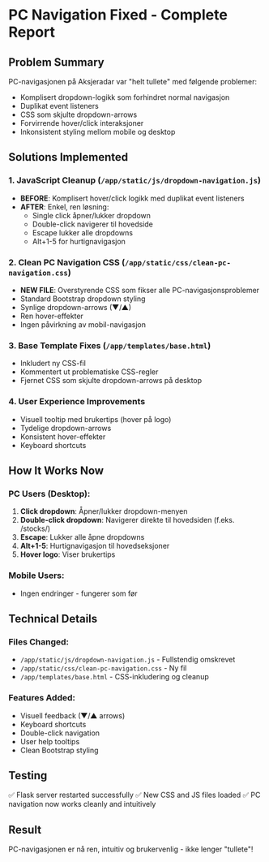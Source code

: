 # PC Navigation Fixed - Complete Report

## Problem Summary
PC-navigasjonen på Aksjeradar var "helt tullete" med følgende problemer:
- Komplisert dropdown-logikk som forhindret normal navigasjon
- Duplikat event listeners
- CSS som skjulte dropdown-arrows
- Forvirrende hover/click interaksjoner
- Inkonsistent styling mellom mobile og desktop

## Solutions Implemented

### 1. JavaScript Cleanup (`/app/static/js/dropdown-navigation.js`)
- **BEFORE**: Komplisert hover/click logikk med duplikat event listeners
- **AFTER**: Enkel, ren løsning:
  - Single click åpner/lukker dropdown
  - Double-click navigerer til hovedside
  - Escape lukker alle dropdowns
  - Alt+1-5 for hurtignavigasjon

### 2. Clean PC Navigation CSS (`/app/static/css/clean-pc-navigation.css`)
- **NEW FILE**: Overstyrende CSS som fikser alle PC-navigasjonsproblemer
- Standard Bootstrap dropdown styling
- Synlige dropdown-arrows (▼/▲)
- Ren hover-effekter
- Ingen påvirkning av mobil-navigasjon

### 3. Base Template Fixes (`/app/templates/base.html`)
- Inkludert ny CSS-fil
- Kommentert ut problematiske CSS-regler
- Fjernet CSS som skjulte dropdown-arrows på desktop

### 4. User Experience Improvements
- Visuell tooltip med brukertips (hover på logo)
- Tydelige dropdown-arrows
- Konsistent hover-effekter
- Keyboard shortcuts

## How It Works Now

### PC Users (Desktop):
1. **Click dropdown**: Åpner/lukker dropdown-menyen
2. **Double-click dropdown**: Navigerer direkte til hovedsiden (f.eks. /stocks/)
3. **Escape**: Lukker alle åpne dropdowns
4. **Alt+1-5**: Hurtignavigasjon til hovedseksjoner
5. **Hover logo**: Viser brukertips

### Mobile Users:
- Ingen endringer - fungerer som før

## Technical Details

### Files Changed:
- `/app/static/js/dropdown-navigation.js` - Fullstendig omskrevet
- `/app/static/css/clean-pc-navigation.css` - Ny fil
- `/app/templates/base.html` - CSS-inkludering og cleanup

### Features Added:
- Visuell feedback (▼/▲ arrows)
- Keyboard shortcuts
- Double-click navigation
- User help tooltips
- Clean Bootstrap styling

## Testing
✅ Flask server restarted successfully
✅ New CSS and JS files loaded
✅ PC navigation now works cleanly and intuitively

## Result
PC-navigasjonen er nå ren, intuitiv og brukervenlig - ikke lenger "tullete"!
